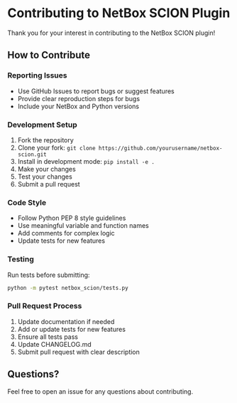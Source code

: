 # Contributing to NetBox SCION Plugin

Thank you for your interest in contributing to the NetBox SCION plugin!

## How to Contribute

### Reporting Issues
- Use GitHub Issues to report bugs or suggest features
- Provide clear reproduction steps for bugs
- Include your NetBox and Python versions

### Development Setup
1. Fork the repository
2. Clone your fork: `git clone https://github.com/yourusername/netbox-scion.git`
3. Install in development mode: `pip install -e .`
4. Make your changes
5. Test your changes
6. Submit a pull request

### Code Style
- Follow Python PEP 8 style guidelines
- Use meaningful variable and function names
- Add comments for complex logic
- Update tests for new features

### Testing
Run tests before submitting:
```bash
python -m pytest netbox_scion/tests.py
```

### Pull Request Process
1. Update documentation if needed
2. Add or update tests for new features
3. Ensure all tests pass
4. Update CHANGELOG.md
5. Submit pull request with clear description

## Questions?
Feel free to open an issue for any questions about contributing.
